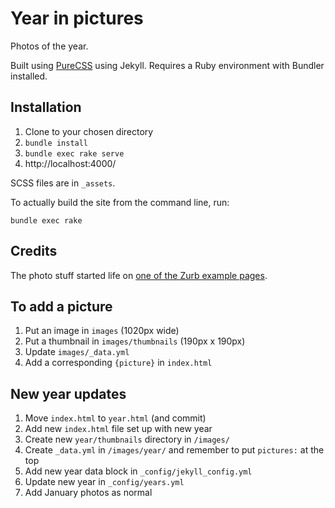 Year in pictures
=========

Photos of the year.

Built using [PureCSS](https://pure-css.github.io/) using Jekyll. Requires a Ruby environment with Bundler installed.

Installation
------------

1. Clone to your chosen directory
1. `bundle install`
1. `bundle exec rake serve`
1. http://localhost:4000/

SCSS files are in `_assets`.

To actually build the site from the command line, run:

```
bundle exec rake
```
## Credits

The photo stuff started life on [one of the Zurb example pages](http://zurb.com/playground/css3-polaroids).

## To add a picture

1. Put an image in `images` (1020px wide)
1. Put a thumbnail in `images/thumbnails` (190px x 190px)
1. Update `images/_data.yml`
1. Add a corresponding `{picture}` in `index.html`

## New year updates

1. Move `index.html` to `year.html` (and commit)
1. Add new `index.html` file set up with new year
1. Create new `year/thumbnails` directory in `/images/`
1. Create `_data.yml` in `/images/year/` and remember to put `pictures:` at the top
1. Add new year data block in `_config/jekyll_config.yml`
1. Update new year in `_config/years.yml`
1. Add January photos as normal
